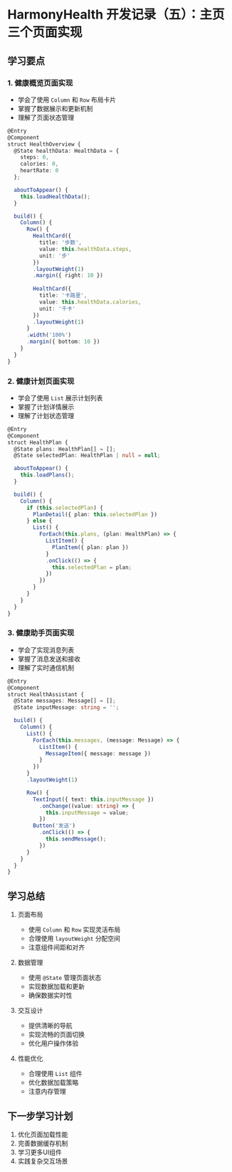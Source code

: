 # HarmonyHealth 开发记录（五）：主页三个页面实现

## 学习要点

### 1. 健康概览页面实现
- 学会了使用 `Column` 和 `Row` 布局卡片
- 掌握了数据展示和更新机制
- 理解了页面状态管理

```typescript
@Entry
@Component
struct HealthOverview {
  @State healthData: HealthData = {
    steps: 0,
    calories: 0,
    heartRate: 0
  };

  aboutToAppear() {
    this.loadHealthData();
  }

  build() {
    Column() {
      Row() {
        HealthCard({
          title: '步数',
          value: this.healthData.steps,
          unit: '步'
        })
        .layoutWeight(1)
        .margin({ right: 10 })
        
        HealthCard({
          title: '卡路里',
          value: this.healthData.calories,
          unit: '千卡'
        })
        .layoutWeight(1)
      }
      .width('100%')
      .margin({ bottom: 10 })
    }
  }
}
```

### 2. 健康计划页面实现
- 学会了使用 `List` 展示计划列表
- 掌握了计划详情展示
- 理解了计划状态管理

```typescript
@Entry
@Component
struct HealthPlan {
  @State plans: HealthPlan[] = [];
  @State selectedPlan: HealthPlan | null = null;

  aboutToAppear() {
    this.loadPlans();
  }

  build() {
    Column() {
      if (this.selectedPlan) {
        PlanDetail({ plan: this.selectedPlan })
      } else {
        List() {
          ForEach(this.plans, (plan: HealthPlan) => {
            ListItem() {
              PlanItem({ plan: plan })
            }
            .onClick(() => {
              this.selectedPlan = plan;
            })
          })
        }
      }
    }
  }
}
```

### 3. 健康助手页面实现
- 学会了实现消息列表
- 掌握了消息发送和接收
- 理解了实时通信机制

```typescript
@Entry
@Component
struct HealthAssistant {
  @State messages: Message[] = [];
  @State inputMessage: string = '';

  build() {
    Column() {
      List() {
        ForEach(this.messages, (message: Message) => {
          ListItem() {
            MessageItem({ message: message })
          }
        })
      }
      .layoutWeight(1)

      Row() {
        TextInput({ text: this.inputMessage })
          .onChange((value: string) => {
            this.inputMessage = value;
          })
        Button('发送')
          .onClick(() => {
            this.sendMessage();
          })
      }
    }
  }
}
```

## 学习总结

1. 页面布局
   - 使用 `Column` 和 `Row` 实现灵活布局
   - 合理使用 `layoutWeight` 分配空间
   - 注意组件间距和对齐

2. 数据管理
   - 使用 `@State` 管理页面状态
   - 实现数据加载和更新
   - 确保数据实时性

3. 交互设计
   - 提供清晰的导航
   - 实现流畅的页面切换
   - 优化用户操作体验

4. 性能优化
   - 合理使用 `List` 组件
   - 优化数据加载策略
   - 注意内存管理

## 下一步学习计划

1. 优化页面加载性能
2. 完善数据缓存机制
3. 学习更多UI组件
4. 实践复杂交互场景 
